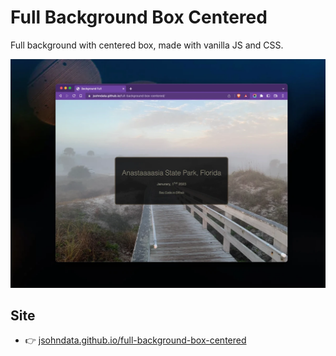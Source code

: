 # Full Background Box Centered
Full background with centered box, made with vanilla JS and CSS.

[![Screenshot](./images/readme.webp)](https://jsohndata.github.io/full-background-box-centered/)

## Site
* 👉  [jsohndata.github.io/full-background-box-centered](https://jsohndata.github.io/full-background-box-centered/)


